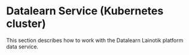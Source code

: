 # Datalearn Service (Kubernetes cluster)

This section describes how to work with the Datalearn Lainotik platform data service.